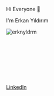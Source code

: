 Hi Everyone 👋

I'm Erkan Yıldırım


<p><img align="left" src="https://github-readme-stats.vercel.app/api/top-langs?username=erknyldrm&show_icons=true&locale=en&layout=compact" alt="erknyldrm" /></p>

<br/><br/><br/><br/><br/><br/><br/><br/>

[LinkedIn](https://www.linkedin.com/in/erkyldrm/)
